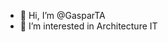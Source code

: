 - 👋 Hi, I’m @GasparTA
- 👀 I’m interested in Architecture IT
<!---
GasparTA/GasparTA is a ✨ special ✨ repository because its `README.md` (this file) appears on your GitHub profile.
You can click the Preview link to take a look at your changes.
--->
